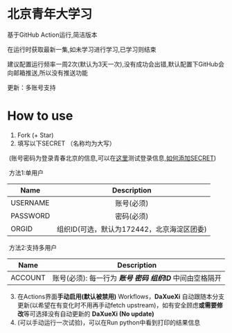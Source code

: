 # 北京青年大学习

基于GitHub Action运行,简洁版本

在运行时获取最新一集,如未学习进行学习,已学习则结束

建议配置运行频率一周2次(默认为3天一次),没有成功会出错,默认配置下GitHub会向邮箱推送,所以没有推送功能

更新：多账号支持


# How to use

1. Fork  (+ Star)
2. 填写以下SECRET （名称均为大写）

​		(账号密码为登录青春北京的信息,可以在[这里](https://m.bjyouth.net/site/login)测试登录信息,[如何添加SECRET](https://docs.github.com/cn/actions/security-guides/encrypted-secrets#creating-encrypted-secrets-for-a-repository)) 

​		方法1:单用户

| Name     |                Description                 |
| -------- | :----------------------------------------: |
| USERNAME |                 账号(必须)                 |
| PASSWORD |                 密码(必须)                 |
| ORGID    | 组织ID(可选，默认为172442，北京海淀区团委) |

​		方法2:支持多用户

| Name    | Description                                                |
| ------- | ---------------------------------------------------------- |
| ACCOUNT | 账号(必须): 每一行为 ***账号 密码 组织ID*** 中间由空格隔开 |

3. 在Actions界面**手动启用(默认被禁用)** Workflows，**DaXueXi** 自动跟随本分支更新(以希望在有变化时不用再手动fetch upstream)，如有安全顾虑**或需要修改**等可选择没有自动更新的 **DaXueXi (No update)**
4. (可以手动运行一次试验)，可以在Run python中看到打印的结果信息
